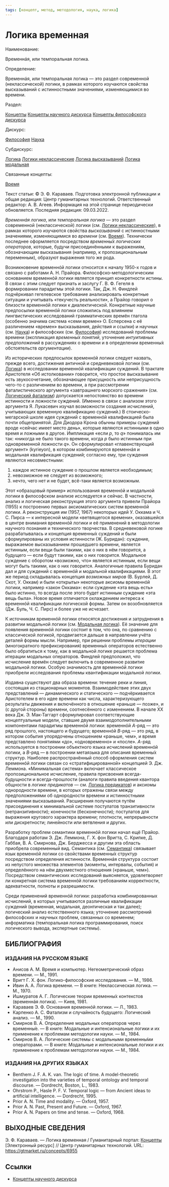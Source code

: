 ```yaml
---
tags: [концепт, метод, методология, наука, логика]
---
```

# Логика временная

Наименование:

Временнáя, или темпоральная логика.

Определение:

Временнáя, или темпоральная логика — это раздел современной (неклассической) логики, в рамках которого изучаются свойства высказываний с истинностными значениями, изменяющимися во времени.

Раздел:

[Концепты](https://gtmarket.ru/concepts/)  [Концепты научного дискурса](https://gtmarket.ru/concepts/scientific-concepts) [Концепты философского дискурса](https://gtmarket.ru/concepts/philosophical-concepts)

Дискурс:

[Философия](https://gtmarket.ru/concepts/6862) [Наука](https://gtmarket.ru/concepts/6860)

Субдискурс:

[Логика](https://gtmarket.ru/concepts/6892)  [Логики неклассические](https://gtmarket.ru/concepts/6903)  [Логика высказываний](https://gtmarket.ru/concepts/6899) [Логика модальная](https://gtmarket.ru/concepts/6953)

Связанные концепты:

[Время](https://gtmarket.ru/concepts/6947)

Текст статьи: © Э. Ф. Караваев. Подготовка электронной публикации и общая редакция: Центр гуманитарных технологий. Ответственный редактор: А. В. Агеев. Информация на этой странице периодически обновляется. Последняя редакция: 09.03.2022.

_Временнáя логика_, или _темпоральная логика_ — это раздел современной (неклассической) логики (см. [Логики неклассические](https://gtmarket.ru/concepts/6903)), в рамках которого изучаются свойства _высказываний_ с истинностными значениями, изменяющимися во _времени_ (см. [Время](https://gtmarket.ru/concepts/6947)). Технически последнее оформляется посредством _временны́́х логических операторов_, которые, будучи присоединёнными к выражениям, обозначающим высказывания (например, к пропозициональным переменным), образуют выражения того же рода.

Возникновение временнóй логики относится к началу 1950-х годов и связано с работами А. Н. Прайора. Философско-методологическим основанием временнóй логики является принцип конкретности истины. В связи с этим следует признать и заслугу Г. В. Ф. Гегеля в формировании парадигмы этой логики. Так, Дж. Н. Финдлей подчёркивал гегелевское требование анализировать конкретные ситуации и учитывать «текучесть реальности», а Прайор говорил о близости временнóй логики к диалектической. Конкретные научные предпосылки временнóй логики сложились под влиянием лингвистических исследований грамматических времён глагола (особенно значима система «семи времен» О. Есперсена с её различением «времен» высказывания, действия и ссылки) и научных (см. [Наука](https://gtmarket.ru/concepts/6860)) и философских (см. [Философия](https://gtmarket.ru/concepts/6862)) исследований проблемы времени (экспликация _временны́х понятий_, уточнение _интуитивных предположений_ в рассуждениях о времени и в определении временны́х обстоятельств _аргументации_).

Из исторических предпосылок временнóй логики следует назвать, прежде всего, достижения античной и средневековой логики (см. [Логика](https://gtmarket.ru/concepts/6892)) в исследовании временнóй квалификации суждений. В трактате Аристотеля «Об истолковании» говорится, что простое высказывание есть звукосочетание, обозначающее присущность или неприсущность чего-то с различением во времени, а при рассмотрении фаталистического аргумента «завтрашнего морского сражения» (см. [Логический фатализм](https://gtmarket.ru/concepts/6920)) допускается непостоянство во времени истинности и ложности суждений. (Именно в связи с анализом этого аргумента Я. Лукасевич изучал возможности создания исчислений, учитывающих временную квалификацию суждений.) В стоическо-мегарской школе идея суждений с временнóй квалификацией была почти общепринятой. Для Диодора Крона обычны примеры суждений вроде «сейчас имеет место день», которые являются истинными в одно время и ложными в другое. Импликация «если _p_, то _q_» понималась им так: «никогда не было такого времени, когда _p_ было истинным при одновременной ложности _q_». Он сформулировал «главенствующий аргумент» (kyrieyon), в котором комбинируются временнáя и модальная квалификация суждений; согласно ему, три суждения являются несовместными:

1. каждое истинное суждение о прошлом является необходимым;
2. невозможное не следует из возможного;
3. нечто, чего нет и не будет, всё-таки является возможным.

Этот «образцовый пример» использования временнóй и модальной логики в философском анализе исследуется и сейчас. В частности, анализ и логическая реконструкция этого аргумента привели Прайора (1955) к построению первых аксиоматических систем временнóй логики. А реконструкция им (1957, 1967) некоторых идей У. Оккама и Ч. С. Пирса — к интересной модели «ветвящегося времени», оказавшейся в центре внимания временнóй логики и её применений в методологии научного познания и технического творчества. В средневековой логике разрабатывалась и концепция временны́х суждений и были сформулированы их условия истинности (Ж. Буридан): суждение, выражаемое высказыванием прошедшего времени, является истинным, если вещи были такими, как о них в нём говорится, а будущего — если будут такими, как о них говорится. Модальное суждение с оборотом «возможно, что» является истинным, если вещи могут быть такими, как о них говорится. Аналогичные правила Буридан дал и для суждений с временнóй и модальной квалификациями. В этот же период складывалась концепция _возможных миров_ (В. Бурлей, Д. Скот, У. Оккам) и были «открыты» некоторые аксиомы временнóй логики, например «закон Оккама»: если суждение «эта вещь есть» было истинно, то всегда после этого будет истинным суждение «эта вещь была». Новое время отличается охлаждением интереса к временнóй квалификации логической формы. Затем он возобновляется (Дж. Буль, Ч. С. Пирс) и более уже не исчезает.

К источникам временнóй логики относятся достижения и затруднения в развитии модальной логики (см. [Модальная логика](https://gtmarket.ru/concepts/6953)). Её значение для появления временнóй логики состоит в том, что она, по сравнению с классической логикой, продвигается дальше в направлении учёта деталей формы мысли. Например, при решении проблемы _итерации_ (многократного префиксирования) временны́х операторов естественно было обратиться к тому, как в модальной логике решается проблема итерации модальных операторов. Финдлей предположил, что исчисление времён следует включить в современное развитие модальной логики. Особую значимость для временнóй логики приобрели исследования проблемы квантификации модальной логики.

Издавна существуют два образа времени: течение реки и линия, состоящая из стационарных моментов. Взаимодействие этих двух представлений — динамического и статического — подчёркивается Аристотелем в его идее времени как числа, характеризующего результаты движения и включённого в отношение «раньше — позже», и (с другой стороны) времени, соотнесённого с изменением. В начале XX века Дж. Э. Мак-Таггарт сформулировал соответствующие концептуальные модели, ставшие двумя взаимодополнительными компонентами парадигмы временнóй логики: временнóй _A_-ряд — это ряд прошлого, настоящего и будущего; временнóй _B_-ряд — это ряд, в котором события упорядочены отношением «раньше, чем», и время представлено понятиями «до», «одновременно» и «после». _Α_-ряд используется в построении объектного языка исчислений временнóй логики, а _B_-ряд — в построении метаязыка для описания временны́х структур. Наиболее распространённый способ оформления систем временнóй логики связан со «стратифицированной» концепцией Э. Дж. Леммона. «Минимальная система» включает классическое пропозициональное исчисление, правила присвоения всегда-будущности и всегда-прошлости (аналоги правила введения квантора общности в _логике предикатов_ — см. [Логика предикатов](https://gtmarket.ru/concepts/6898)) и аксиомы однородности времени, в которых отражены связи между предположениями об однородности времени и истинностными значениями высказываний. Расширения получаются путём присоединения к минимальной системе постулатов транзитивности (нетранзитивности); конечности (бесконечности); постулатов для выражения кругового характера времени; плотности, непрерывности или дискретности; линейности или ветвления и других.

Разработку проблем семантики временнóй логики начал ещё Прайор. Благодаря работам Э. Дж. Леммона, Г. X. фон Вригта, С. Крипке, Д. Габбая, В. А. Смирнова, Дж. Берджесса и другим эта область приобрела современный вид. Семантика (см. [Семантика](https://gtmarket.ru/concepts/6933)) связывает язык временнóй логики со свойствами временны́х структур посредством определения истинности. Временнáя структура состоит из непустого множества элементов (моменты, интервалы, события) и определённого на нём двухместного отношения («раньше, чем»). Посредством семантических исследований выясняется, удовлетворяет ли конкретная система временнóй логики требованиям корректности, адекватности, полноты и разрешимости.

Среди применений временнóй логики: разработка комбинированных исчислений, в которых учитываются различные квалификации суждений (временная, модальная, деонтическая и так далее); логический анализ естественного языка; уточнение рассмотрений философских и научных проблем, связанных со временем; информатика (темпоральная логика программирования, поиск логического вывода, экспертные системы).

## БИБЛИОГРАФИЯ

### ИЗДАНИЯ НА РУССКОМ ЯЗЫКЕ

- Анисов А. М. Время и компьютер. Негеометрический образ времени. — М., 1991.
- Вригт Г. X. фон. Логико-философские исследования. — М., 1986.
- Ивин А. А. Логика времени. — В книге: Неклассическая логика. — М., 1970.
- Ишмуратов А. Г. Логические теории временны́х контекстов (временнáя логика). — Киев, 1981.
- Караваев Э. Ф. Основания временнóй логики. — Л., 1983.
- Карпенко А. С. Фатализм и случайность будущего: Логический анализ. — М., 1990.
- Смирнов В. А. Определение модальных операторов через временны́е. — В книге: Модальные и интенсиональные логики и их применение к проблемам методологии науки. — М., 1984.
- Смирнов В. А. Логические системы с модальными временны́ми операторами. — В книге: Модальные и интенсиональные логики и их применение к проблемам методологии науки. — М., 1984.

### ИЗДАНИЯ НА ДРУГИХ ЯЗЫКАХ

- Benthem J. F. Α. Κ. van. The logic of time. A model-theoretic investigation into the varieties of temporal ontology and temporal discourse. — Dordrecht, Boston, L., 1983.
- Ohrstrom P., Hasle P. F. V. Temporal logic — from Ancient ideas to artificial intelligence. — Dordrecht, 1995.
- Prior A. N. Time and modality. — Oxford, 1957.
- Prior A. N. Past, Present and Future. — Oxford, 1967.
- Prior A. N. Papers on time and tense. — Oxford, 1968.

## ВЫХОДНЫЕ СВЕДЕНИЯ

Э. Ф. Караваев. — Логика временная / Гуманитарный портал: [Концепты](https://gtmarket.ru/concepts/) [Электронный ресурс] // Центр гуманитарных технологий. URL: <https://gtmarket.ru/concepts/6955>

## Ссылки

- [Концепты научного дискурса](Концепты%20научного%20дискурса.md)
